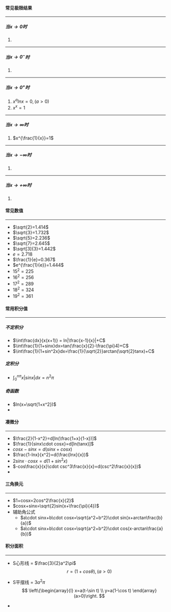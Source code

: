 #### 常见极限结果

---

##### 当$x\rightarrow0$时

1. 

---

##### 当$x\rightarrow 0^-$时

1. 

---

##### 当$x\rightarrow 0^+$时
1. $x^alnx=0,(a>0)$
2. $x^x=1$

---

##### 当$x\rightarrow\infty$时

1. $x^{\frac{1}{x}}=1$

---

##### 当$x\rightarrow -\infty$时

1. 

---

##### 当$x\rightarrow +\infty$时

1. 



#### 常见数值

---

- $\sqrt{2}=1.414$
- $\sqrt{3}=1.732$
- $\sqrt{5}=2.236$
- $\sqrt{7}=2.645$
- $\sqrt[3]{3}=1.442$
- $e=2.718$
- $\frac{1}{e}=0.367$
- $e^{\frac{1}{e}}=1.444$
- $15^2=225$
- $16^2=256$
- $17^2=289$
- $18^2=324$
- $19^2=361$

#### 常用积分值

---

##### 不定积分

- $\int\frac{dx}{x(x+1)} = ln|\frac{x-1}{x}|+C$
- $\int\frac{1}{1+sinx}dx=tan(\frac{x}{2}-\frac{\pi}4)+C$
- $\int\frac{1}{1+sin^2x}dx=\frac{1}{\sqrt{2}}arctan(\sqrt{2}tanx)+C$

##### 定积分

- $\int_0^{n\pi}x|sinx|dx=n^2\pi$

##### 奇函数

- $ln(x+\sqrt{1+x^2})$
- 

#### 凑微分

---

- $\frac{2}{1-x^2}=d[ln(\frac{1+x}{1-x})]$
- $\frac{1}{sinx\cdot cosx}=d[ln(tanx)]$
- $cosx-sinx=d(sinx+cosx)$
- $\frac{1-lnx}{x^2}=d(\frac{lnx}{x})$
- $2sinx\cdot cosx=d(1+sin^2x)$
- $-cos\frac{x}{x}\cdot csc^3\frac{x}{x}=d(csc^2\frac{x}{x})$
- 

#### 三角换元

---

- $1+cosx=2cos^2\frac{x}{2}$
- $cosx+sinx=\sqrt{2}sin(x+\frac{\pi}{4})$
- 辅助角公式
  - $a\cdot sinx+b\cdot cosx=\sqrt{a^2+b^2}\cdot sin(x+arctan\frac{b}{a})$
  - $a\cdot sinx+b\cdot cosx=\sqrt{a^2+b^2}\cdot cos(x-arctan\frac{a}{b})$

#### 积分面积

---

- S心形线 = $\frac{3}{2}a^2\pi$
  $$
  r=(1+cos\theta), (a>0)
  $$

- S平摆线 = $3a^2\pi$
  $$
  \left\{\begin{array}{l}
  x=a(t-\sin t) \\
  y=a(1-\cos t)
  \end{array}(a>0)\right.
$$
  
- 